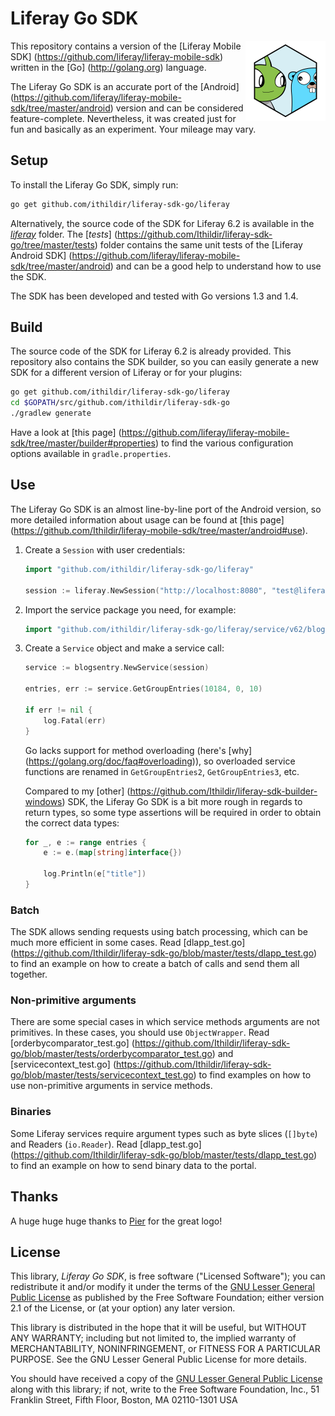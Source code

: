 # Liferay Go SDK

<img align="right" width="128" height="128" src="https://raw.githubusercontent.com/Ithildir/liferay-sdk-go/master/logo.png">

This repository contains a version of the [Liferay Mobile SDK]
(https://github.com/liferay/liferay-mobile-sdk) written in the [Go]
(http://golang.org) language.

The Liferay Go SDK is an accurate port of the [Android]
(https://github.com/liferay/liferay-mobile-sdk/tree/master/android) version and
can be considered feature-complete. Nevertheless, it was created just for fun
and basically as an experiment. Your mileage may vary.

## Setup

To install the Liferay Go SDK, simply run:

```bash
go get github.com/ithildir/liferay-sdk-go/liferay
```

Alternatively, the source code of the SDK for Liferay 6.2 is available in the
[*liferay*](https://github.com/Ithildir/liferay-sdk-go/tree/master/liferay)
folder. The [*tests*]
(https://github.com/Ithildir/liferay-sdk-go/tree/master/tests) folder contains
the same unit tests of the [Liferay Android SDK]
(https://github.com/liferay/liferay-mobile-sdk/tree/master/android) and can be a
good help to understand how to use the SDK.

The SDK has been developed and tested with Go versions 1.3 and 1.4.

## Build

The source code of the SDK for Liferay 6.2 is already provided. This repository
also contains the SDK builder, so you can easily generate a new SDK for a
different version of Liferay or for your plugins:

```bash
go get github.com/ithildir/liferay-sdk-go/liferay
cd $GOPATH/src/github.com/ithildir/liferay-sdk-go
./gradlew generate
```

Have a look at [this page]
(https://github.com/liferay/liferay-mobile-sdk/tree/master/builder#properties)
to find the various configuration options available in `gradle.properties`.

## Use

The Liferay Go SDK is an almost line-by-line port of the Android version, so
more detailed information about usage can be found at [this page]
(https://github.com/Ithildir/liferay-mobile-sdk/tree/master/android#use).

1. Create a `Session` with user credentials:

	```go
	import "github.com/ithildir/liferay-sdk-go/liferay"

	session := liferay.NewSession("http://localhost:8080", "test@liferay.com", "test")
	```

2. Import the service package you need, for example:

	```go
	import "github.com/ithildir/liferay-sdk-go/liferay/service/v62/blogsentry"
	```

3. Create a `Service` object and make a service call:

	```go
	service := blogsentry.NewService(session)

	entries, err := service.GetGroupEntries(10184, 0, 10)

	if err != nil {
		log.Fatal(err)
	}
	```

	Go lacks support for method overloading (here's [why]
	(https://golang.org/doc/faq#overloading)), so overloaded service functions
	are renamed in `GetGroupEntries2`, `GetGroupEntries3`, etc.

	Compared to my [other]
	(https://github.com/Ithildir/liferay-sdk-builder-windows) SDK, the Liferay
	Go SDK is a bit more rough in regards to return types, so some type
	assertions will be required in order to obtain the correct data types:

	```go
	for _, e := range entries {
		e := e.(map[string]interface{})

		log.Println(e["title"])
	}
	```

### Batch

The SDK allows sending requests using batch processing, which can be much more
efficient in some cases. Read [dlapp_test.go]
(https://github.com/Ithildir/liferay-sdk-go/blob/master/tests/dlapp_test.go)
to find an example on how to create a batch of calls and send them all together.

### Non-primitive arguments

There are some special cases in which service methods arguments are not
primitives. In these cases, you should use `ObjectWrapper`. Read
[orderbycomparator_test.go]
(https://github.com/Ithildir/liferay-sdk-go/blob/master/tests/orderbycomparator_test.go)
and [servicecontext_test.go]
(https://github.com/Ithildir/liferay-sdk-go/blob/master/tests/servicecontext_test.go)
to find examples on how to use non-primitive arguments in service methods.

### Binaries

Some Liferay services require argument types such as byte slices (`[]byte`) and
Readers (`io.Reader`). Read [dlapp_test.go]
(https://github.com/Ithildir/liferay-sdk-go/blob/master/tests/dlapp_test.go)
to find an example on how to send binary data to the portal.

## Thanks

A huge huge huge thanks to [Pier](https://github.com/yuchi/) for the great logo!

## License

This library, *Liferay Go SDK*, is free software ("Licensed Software");
you can redistribute it and/or modify it under the terms of the [GNU Lesser
General Public License](http://www.gnu.org/licenses/lgpl-2.1.html) as published
by the Free Software Foundation; either version 2.1 of the License, or (at your
option) any later version.

This library is distributed in the hope that it will be useful, but WITHOUT ANY
WARRANTY; including but not limited to, the implied warranty of MERCHANTABILITY,
NONINFRINGEMENT, or FITNESS FOR A PARTICULAR PURPOSE. See the GNU Lesser General
Public License for more details.

You should have received a copy of the [GNU Lesser General Public
License](http://www.gnu.org/licenses/lgpl-2.1.html) along with this library; if
not, write to the Free Software Foundation, Inc., 51 Franklin Street, Fifth
Floor, Boston, MA 02110-1301 USA
